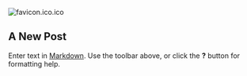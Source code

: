 ![favicon.ico.ico]({{site.baseurl}}/img/favicon.ico)
## A New Post

Enter text in [Markdown](http://daringfireball.net/projects/markdown/). Use the toolbar above, or click the **?** button for formatting help.
